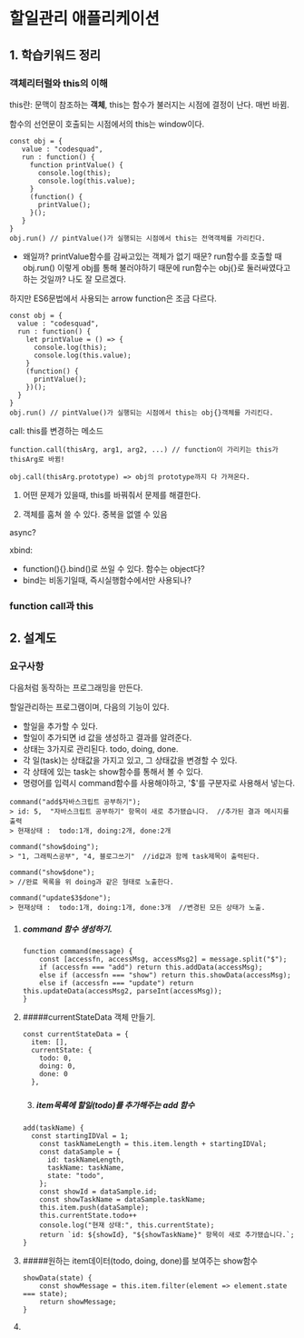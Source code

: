 # 할일관리 애플리케이션



## 1. 학습키워드 정리

### 객체리터럴와 this의 이해

this란: 문맥이 참조하는 **객체**, this는 함수가 불러지는 시점에 결정이 난다. 매번 바뀜. 

함수의 선언문이 호출되는 시점에서의 this는 window이다. 

```
const obj = {
   value : "codesquad",
   run : function() {
     function printValue() {
       console.log(this);
       console.log(this.value);
     }
     (function() {
       printValue();
     }();
   }
}
obj.run() // pintValue()가 실행되는 시점에서 this는 전역객체를 가리킨다.
```

- 왜일까? printValue함수를 감싸고있는 객체가 없기 때문? run함수를 호출할 때 obj.run() 이렇게 obj를 통해 불러야하기 때문에 run함수는 obj{}로 둘러싸였다고 하는 것일까? 나도 잘 모르겠다.



하지만 ES6문법에서 사용되는 arrow function은 조금 다르다.

```
const obj = {
  value : "codesquad",
  run : function() {
    let printValue = () => {
      console.log(this);
      console.log(this.value);
    }
    (function() {
      printValue();
    })();
  }
}
obj.run() // pintValue()가 실행되는 시점에서 this는 obj{}객체를 가리킨다.
```





call: this를 변경하는 메소드

```
function.call(thisArg, arg1, arg2, ...) // function이 가리키는 this가 thisArg로 바뀜!

obj.call(thisArg.prototype) => obj의 prototype까지 다 가져온다.
```

1. 어떤 문제가 있을때, this를 바꿔줘서 문제를 해결한다.

2. 객체를 훔쳐 쓸 수 있다. 중복을 없앨 수 있음



async?

xbind: 

- function(){}.bind()로 쓰일 수 있다. 함수는 object다?
- bind는 비동기일때, 즉시실행함수에서만 사용되나?



### function call과 this











## 2. 설계도

### **요구사항**

다음처럼 동작하는 프로그래밍을 만든다.

할일관리하는 프로그램이며, 다음의 기능이 있다.

- 할일을 추가할 수 있다.
- 할일이 추가되면 id 값을 생성하고 결과를 알려준다.
- 상태는 3가지로 관리된다. todo, doing, done.
- 각 일(task)는 상태값을 가지고 있고, 그 상태값을 변경할 수 있다.
- 각 상태에 있는 task는 show함수를 통해서 볼 수 있다.
- 명령어를 입력시 command함수를 사용해야하고, '$'를 구분자로 사용해서 넣는다.

```
command("add$자바스크립트 공부하기");
> id: 5,  "자바스크립트 공부하기" 항목이 새로 추가됐습니다.  //추가된 결과 메시지를 출력
> 현재상태 :  todo:1개, doing:2개, done:2개

command("show$doing");
> "1, 그래픽스공부", "4, 블로그쓰기"  //id값과 함께 task제목이 출력된다.

command("show$done");
> //완료 목록을 위 doing과 같은 형태로 노출한다.

command("update$3$done");
> 현재상태 :  todo:1개, doing:1개, done:3개  //변경된 모든 상태가 노출.
```



1. ##### command 함수 생성하기.

    ```
    function command(message) {
        const [accessfn, accessMsg, accessMsg2] = message.split("$");
        if (accessfn === "add") return this.addData(accessMsg);
        else if (accessfn === "show") return this.showData(accessMsg);
        else if (accessfn === "update") return this.updateData(accessMsg2, parseInt(accessMsg));
    }
    ```

    

2. #####currentStateData 객체 만들기.

    ```
    const currentStateData = {
      item: [],
      currentState: {
        todo: 0,
        doing: 0,
        done: 0
      },
    ```
    ###

   3. ##### item목록에 할일(todo)를 추가해주는 add 함수

    ```
    add(taskName) {
      const startingIDVal = 1;
        const taskNameLength = this.item.length + startingIDVal;
        const dataSample = {
          id: taskNameLength,
          taskName: taskName,
          state: "todo",
        };
        const showId = dataSample.id;
        const showTaskName = dataSample.taskName;
        this.item.push(dataSample);
        this.currentState.todo++
        console.log("현재 상태:", this.currentState);
        return `id: ${showId}, "${showTaskName}" 항목이 새로 추가됐습니다.`;
    }
    ```

    

4. #####원하는 item데이터(todo, doing, done)를 보여주는 show함수

   ```
   showData(state) {
       const showMessage = this.item.filter(element => element.state === state);
       return showMessage;
   }
   ```

5. 

